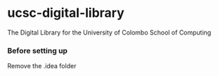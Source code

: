 ucsc-digital-library
====================

The Digital Library for the University of Colombo School of Computing

<h3>Before setting up</h3>

Remove the .idea folder
